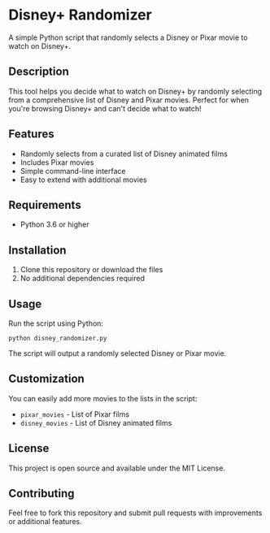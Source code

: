 # Disney+ Randomizer

A simple Python script that randomly selects a Disney or Pixar movie to watch on Disney+.

## Description

This tool helps you decide what to watch on Disney+ by randomly selecting from a comprehensive list of Disney and Pixar movies. Perfect for when you're browsing Disney+ and can't decide what to watch!

## Features

- Randomly selects from a curated list of Disney animated films
- Includes Pixar movies
- Simple command-line interface
- Easy to extend with additional movies

## Requirements

- Python 3.6 or higher

## Installation

1. Clone this repository or download the files
2. No additional dependencies required

## Usage

Run the script using Python:

```
python disney_randomizer.py
```

The script will output a randomly selected Disney or Pixar movie.

## Customization

You can easily add more movies to the lists in the script:

- `pixar_movies` - List of Pixar films
- `disney_movies` - List of Disney animated films

## License

This project is open source and available under the MIT License.

## Contributing

Feel free to fork this repository and submit pull requests with improvements or additional features. 
